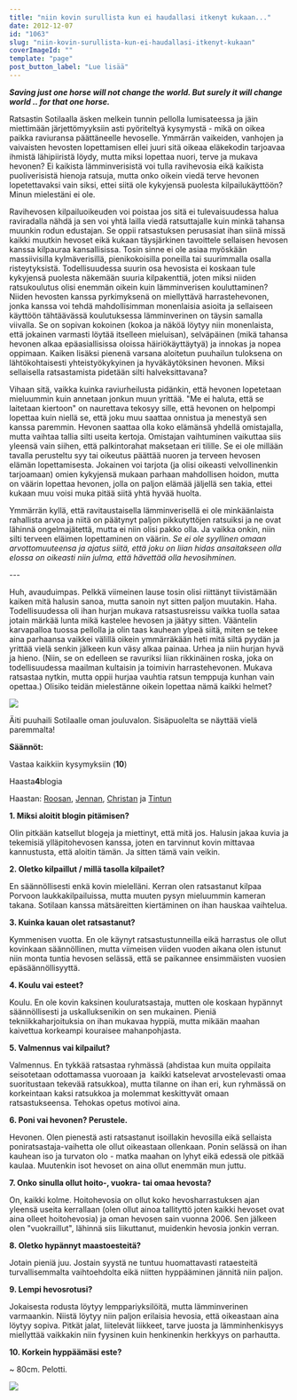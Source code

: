 ```yaml
---
title: "niin kovin surullista kun ei haudallasi itkenyt kukaan..."
date: 2012-12-07
id: "1063"
slug: "niin-kovin-surullista-kun-ei-haudallasi-itkenyt-kukaan"
coverImageId: ""
template: "page"
post_button_label: "Lue lisää"
---
```


**_Saving just one horse will not change the world. But surely it will change world .. for that one horse._**

Ratsastin Sotilaalla äsken melkein tunnin pellolla lumisateessa ja jäin miettimään järjettömyyksiin asti pyöriteltyä kysymystä - mikä on oikea paikka raviuransa päättäneelle hevoselle. Ymmärrän vaikeiden, vanhojen ja vaivaisten hevosten lopettamisen ellei juuri sitä oikeaa eläkekodin tarjoavaa ihmistä lähipiiristä löydy, mutta miksi lopettaa nuori, terve ja mukava hevonen? Ei kaikista lämminverisistä voi tulla ravihevosia eikä kaikista puoliverisistä hienoja ratsuja, mutta onko oikein viedä terve hevonen lopetettavaksi vain siksi, ettei siitä ole kykyjensä puolesta kilpailukäyttöön? Minun mielestäni ei ole.

Ravihevosen kilpailuoikeuden voi poistaa jos sitä ei tulevaisuudessa halua raviradalla nähdä ja sen voi yhtä lailla viedä ratsuttajalle kuin minkä tahansa muunkin rodun edustajan. Se oppii ratsastuksen perusasiat ihan siinä missä kaikki muutkin hevoset eikä kukaan täysjärkinen tavoittele sellaisen hevosen kanssa kilpauraa kansallisissa. Tosin sinne ei ole asiaa myöskään massiivisilla kylmäverisillä, pienikokoisilla poneilla tai suurimmalla osalla risteytyksistä. Todellisuudessa suurin osa hevosista ei koskaan tule kykyjensä puolesta näkemään suuria kilpakenttiä, joten miksi niiden ratsukoulutus olisi enemmän oikein kuin lämminverisen kouluttaminen? Niiden hevosten kanssa pyrkimyksenä on miellyttävä harrastehevonen, jonka kanssa voi tehdä mahdollisimman monenlaisia asioita ja sellaiseen käyttöön tähtäävässä koulutuksessa lämminverinen on täysin samalla viivalla. Se on sopivan kokoinen (kokoa ja näköä löytyy niin monenlaista, että jokainen varmasti löytää itselleen mieluisan), selväpäinen (mikä tahansa hevonen alkaa epäasiallisissa oloissa häiriökäyttäytyä) ja innokas ja nopea oppimaan. Kaiken lisäksi pienenä varsana aloitetun puuhailun tuloksena on lähtökohtaisesti yhteistyökykyinen ja hyväkäytöksinen hevonen. Miksi sellaisella ratsastamista pidetään silti halveksittavana?

Vihaan sitä, vaikka kuinka raviurheilusta pidänkin, että hevonen lopetetaan mieluummin kuin annetaan jonkun muun yrittää. "Me ei haluta, että se laitetaan kiertoon" on naurettava tekosyy sille, että hevonen on helpompi lopettaa kuin niellä se, että joku muu saattaa onnistua ja menestyä sen kanssa paremmin. Hevonen saattaa olla koko elämänsä yhdellä omistajalla, mutta vaihtaa tallia silti useita kertoja. Omistajan vaihtuminen vaikuttaa siis yleensä vain siihen, että palkintorahat maksetaan eri tilille. Se ei ole millään tavalla perusteltu syy tai oikeutus päättää nuoren ja terveen hevosen elämän lopettamisesta. Jokainen voi tarjota (ja olisi oikeasti velvollinenkin tarjoamaan) omien kykyjensä mukaan parhaan mahdollisen hoidon, mutta on väärin lopettaa hevonen, jolla on paljon elämää jäljellä sen takia, ettei kukaan muu voisi muka pitää siitä yhtä hyvää huolta.

Ymmärrän kyllä, että ravitaustaisella lämminverisellä ei ole minkäänlaista rahallista arvoa ja niitä on päätynyt paljon pikkutyttöjen ratsuiksi ja ne ovat lähinnä ongelmajätettä, mutta ei niin olisi pakko olla. Ja vaikka onkin, niin silti terveen eläimen lopettaminen on väärin. _Se ei ole syyllinen omaan arvottomuuteensa ja ajatus siitä, että joku on liian hidas ansaitakseen olla elossa on oikeasti niin julma, että hävettää olla hevosihminen._

\---

Huh, avauduimpas. Pelkkä viimeinen lause tosin olisi riittänyt tiivistämään kaiken mitä halusin sanoa, mutta sanoin nyt sitten paljon muutakin. Haha. Todellisuudessa oli ihan hurjan mukava ratsastusreissu vaikka tuolla sataa jotain märkää lunta mikä kastelee hevosen ja jäätyy sitten. Vääntelin karvapalloa tuossa pellolla ja olin taas kauhean ylpeä siitä, miten se tekee aina parhaansa vaikkei välillä oikein ymmärräkään heti mitä siltä pyydän ja yrittää vielä senkin jälkeen kun väsy alkaa painaa. Urhea ja niin hurjan hyvä ja hieno. (Niin, se on edelleen se ravuriksi liian rikkinäinen roska, joka on todellisuudessa maailman kultaisin ja toimivin harrastehevonen. Mukava ratsastaa nytkin, mutta oppii hurjaa vauhtia ratsun temppuja kunhan vain opettaa.) Olisiko teidän mielestänne oikein lopettaa nämä kaikki helmet?

[![](/images/IMG_0301y.JPG)](http://2.bp.blogspot.com/-MoCISJgz1Qo/UMIUgd-1i6I/AAAAAAAADKw/Wp3YpAoJoYc/s1600/IMG_0301y.JPG)

Äiti puuhaili Sotilaalle oman jouluvalon. Sisäpuolelta se näyttää vielä paremmalta!

**Säännöt:**

Vastaa kaikkiin kysymyksiin (**10**)

Haasta**4**blogia

Haastan: [Roosan](http://sanoinkuvaamaton.blogspot.fi/), [Jennan](http://all-these-ups-and-downs.blogspot.fi/), [Christan](http://kilpasilakka.blogspot.fi/) ja [Tintun](http://puskaponi.blogspot.fi/)

**1\. Miksi aloitit blogin pitämisen?**

Olin pitkään katsellut blogeja ja miettinyt, että mitä jos. Halusin jakaa kuvia ja tekemisiä ylläpitohevosen kanssa, joten en tarvinnut kovin mittavaa kannustusta, että aloitin tämän. Ja sitten tämä vain veikin.

**2\. Oletko kilpaillut / millä tasolla kilpailet?**

En säännöllisesti enkä kovin mielelläni. Kerran olen ratsastanut kilpaa Porvoon laukkakilpailuissa, mutta muuten pysyn mieluummin kameran takana. Sotilaan kanssa mätsäreitten kiertäminen on ihan hauskaa vaihtelua.

**3\. Kuinka kauan olet ratsastanut?**

Kymmenisen vuotta. En ole käynyt ratsastustunneilla eikä harrastus ole ollut kovinkaan säännöllinen, mutta viimeisen viiden vuoden aikana olen istunut niin monta tuntia hevosen selässä, että se paikannee ensimmäisten vuosien epäsäännöllisyyttä.

**4\. Koulu vai esteet?**

Koulu. En ole kovin kaksinen kouluratsastaja, mutten ole koskaan hypännyt säännöllisesti ja uskalluksenikin on sen mukainen. Pieniä tekniikkaharjoituksia on ihan mukavaa hyppiä, mutta mikään maahan kaivettua korkeampi kouraisee mahanpohjasta.

**5\. Valmennus vai kilpailut?**

Valmennus. En tykkää ratsastaa ryhmässä (ahdistaa kun muita oppilaita seisotetaan odottamassa vuoroaan ja  kaikki katselevat arvostelevasti omaa suoritustaan tekevää ratsukkoa), mutta tilanne on ihan eri, kun ryhmässä on korkeintaan kaksi ratsukkoa ja molemmat keskittyvät omaan ratsastukseensa. Tehokas opetus motivoi aina.

**6\. Poni vai hevonen? Perustele.**

Hevonen. Olen pienestä asti ratsastanut isoillakin hevosilla eikä sellaista poniratsastaja-vaihetta ole ollut oikeastaan ollenkaan. Ponin selässä on ihan kauhean iso ja turvaton olo - matka maahan on lyhyt eikä edessä ole pitkää kaulaa. Muutenkin isot hevoset on aina ollut enemmän mun juttu.

**7\. Onko sinulla ollut hoito-, vuokra- tai omaa hevosta?**

On, kaikki kolme. Hoitohevosia on ollut koko hevosharrastuksen ajan yleensä useita kerrallaan (olen ollut ainoa tallityttö joten kaikki hevoset ovat aina olleet hoitohevosia) ja oman hevosen sain vuonna 2006. Sen jälkeen olen "vuokraillut", lähinnä siis liikuttanut, muidenkin hevosia jonkin verran.

**8\. Oletko hypännyt maastoesteitä?**

Jotain pieniä juu. Jostain syystä ne tuntuu huomattavasti rataesteitä turvallisemmalta vaihtoehdolta eikä niitten hyppääminen jännitä niin paljon.

**9\. Lempi hevosrotusi?**

Jokaisesta rodusta löytyy lemppariyksilöitä, mutta lämminverinen varmaankin. Niistä löytyy niin paljon erilaisia hevosia, että oikeastaan aina löytyy sopiva. Pitkät jalat, liitelevät liikkeet, tarve juosta ja lämminhenkisyys miellyttää vaikkakin niin fyysinen kuin henkinenkin herkkyys on parhautta.

**10\. Korkein hyppäämäsi este?**

~ 80cm. Pelotti.

[![](/images/ak.png)](http://1.bp.blogspot.com/-gjkmCJL69L4/UMG0V0KvRWI/AAAAAAAADJE/AV6t4FVH6Z4/s1600/ak.png)
